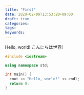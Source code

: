```yaml
---
title: "First"
date: 2020-02-09T13:53:20+09:00
draft: true
categories:
tags:
keywords:
---
```


Hello, world!
こんにちは世界!

```c++
#include <iostream>

using namespace std;

int main() {
  cout << "Hello, world!" << endl;
  return 0;
}
```
